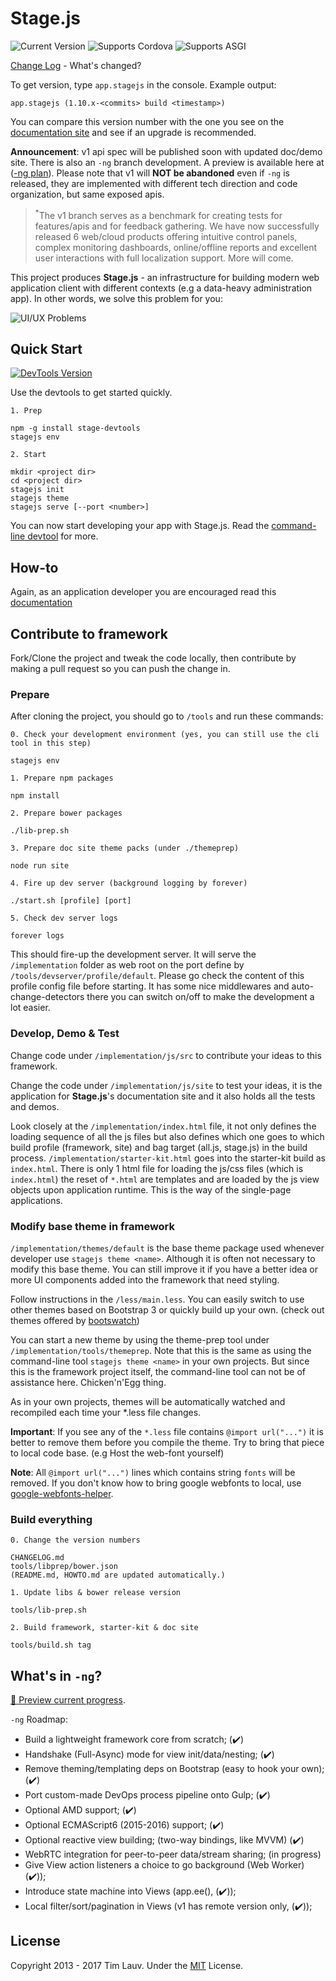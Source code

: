 Stage.js
===================
<img src="http://img.shields.io/bower/v/stage.js.svg?style=flat" alt="Current Version"></img> <img src="http://img.shields.io/badge/supports-Cordova-3B4854.svg?style=flat" alt="Supports Cordova"></img> <img src="http://img.shields.io/badge/supports-ASGI-44B78B.svg?style=flat" alt="Supports ASGI"></img>

[Change Log](CHANGELOG.md) - What's changed?

To get version, type `app.stagejs` in the console. Example output:
```
app.stagejs (1.10.x-<commits> build <timestamp>)
```
You can compare this version number with the one you see on the [documentation site](http://bluekvirus.github.io/Stage.js/#navigate/Document) and see if an upgrade is recommended.

**Announcement**: v1 api spec will be published soon with updated doc/demo site. There is also an `-ng` branch development. A preview is available here at ([-ng plan](#whats-next)). Please note that v1 will **NOT be abandoned** even if `-ng` is released, they are implemented with different tech direction and code organization, but same exposed apis.

> <sup>\*</sup>The v1 branch serves as a benchmark for creating tests for features/apis and for feedback gathering. We have now successfully released 6 web/cloud products offering intuitive control panels, complex monitoring dashboards, online/offline reports and excellent user interactions with full localization support. More will come. 

This project produces **Stage.js** - an infrastructure for building modern web application client with different contexts (e.g a data-heavy administration app). In other words, we solve this problem for you:

<img src="implementation/static/resource/default/diagram/Diagram-1.png" alt="UI/UX Problems" class="center-block"></img>


Quick Start
------------
<a href="https://www.npmjs.org/package/stage-devtools"><img src="http://img.shields.io/npm/v/stage-devtools.svg?style=flat-square" alt="DevTools Version"></img></a> 

Use the devtools to get started quickly.
```
1. Prep

npm -g install stage-devtools
stagejs env

2. Start

mkdir <project dir>
cd <project dir>
stagejs init
stagejs theme
stagejs serve [--port <number>]
```
You can now start developing your app with Stage.js. Read the [command-line devtool](https://www.npmjs.com/package/stage-devtools) for more.


How-to
------
Again, as an application developer you are encouraged read this [documentation](http://bluekvirus.github.io/Stage.js/#navigate/Document)


Contribute to framework
-----------------------
Fork/Clone the project and tweak the code locally, then contribute by making a pull request so you can push the change in.

### Prepare
After cloning the project, you should go to `/tools` and run these commands:
```
0. Check your development environment (yes, you can still use the cli tool in this step)

stagejs env

1. Prepare npm packages

npm install

2. Prepare bower packages

./lib-prep.sh

3. Prepare doc site theme packs (under ./themeprep)

node run site

4. Fire up dev server (background logging by forever)

./start.sh [profile] [port]

5. Check dev server logs

forever logs

```
This should fire-up the development server. It will serve the `/implementation` folder as web root on the port define by `/tools/devserver/profile/default`. Please go check the content of this profile config file before starting. It has some nice middlewares and auto-change-detectors there you can switch on/off to make the development a lot easier.

### Develop, Demo & Test
Change code under `/implementation/js/src` to contribute your ideas to this framework.

Change the code under `/implementation/js/site` to test your ideas, it is the application for **Stage.js**'s documentation site and it also holds all the tests and demos.

Look closely at the `/implementation/index.html` file, it not only defines the loading sequence of all the js files but also defines which one goes to which build profile (framework, site) and bag target (all.js, stage.js) in the build process. `/implementation/starter-kit.html` goes into the starter-kit build as `index.html`. There is only 1 html file for loading the js/css files (which is `index.html`) the reset of `*.html` are templates and are loaded by the js view objects upon application runtime. This is the way of the single-page applications.

### Modify base theme in framework
`/implementation/themes/default` is the base theme package used whenever developer use `stagejs theme <name>`. Although it is often not necessary to modify this base theme. You can still improve it if you have a better idea or more UI components added into the framework that need styling. 

Follow instructions in the `/less/main.less`. You can easily switch to use other themes based on Bootstrap 3 or quickly build up your own. (check out themes offered by [bootswatch](http://bootswatch.com/))

You can start a new theme by using the theme-prep tool under `/implementation/tools/themeprep`. Note that this is the same as using the command-line tool `stagejs theme <name>` in your own projects. But since this is the framework project itself, the command-line tool can not be of assistance here. Chicken'n'Egg thing.

As in your own projects, themes will be automatically watched and recompiled each time your *.less file changes.

**Important**: If you see any of the `*.less` file contains `@import url("...")` it is better to remove them before you compile the theme. Try to bring that piece to local code base. (e.g Host the web-font yourself)

**Note**: All `@import url("...")` lines which contains string `fonts` will be removed. If you don't know how to bring google webfonts to local, use [google-webfonts-helper](https://github.com/majodev/google-webfonts-helper).

### Build everything
```
0. Change the version numbers

CHANGELOG.md
tools/libprep/bower.json
(README.md, HOWTO.md are updated automatically.)

1. Update libs & bower release version

tools/lib-prep.sh

2. Build framework, starter-kit & doc site

tools/build.sh tag
```


What's in `-ng`?
------------
[:crystal_ball: Preview current progress](https://github.com/bluekvirus/Stage.js-ng/tree/master/libs/vendor/stagejsv2).

`-ng` Roadmap:
* Build a lightweight framework core from scratch; (:heavy_check_mark:)
* Handshake (Full-Async) mode for view init/data/nesting; (:heavy_check_mark:)
* Remove theming/templating deps on Bootstrap (easy to hook your own); (:heavy_check_mark:)
* Port custom-made DevOps process pipeline onto Gulp; (:heavy_check_mark:)
* Optional AMD support; (:heavy_check_mark:)
* Optional ECMAScript6 (2015-2016) support; (:heavy_check_mark:)
* Optional reactive view building; (two-way bindings, like MVVM) (:heavy_check_mark:)
* WebRTC integration for peer-to-peer data/stream sharing; (in progress)
* Give View action listeners a choice to go background (Web Worker) (:heavy_check_mark:));
* Introduce state machine into Views (app.ee(), (:heavy_check_mark:));
* Local filter/sort/pagination in Views (v1 has remote version only, (:heavy_check_mark:));


License
-------
Copyright 2013 - 2017 Tim Lauv. 
Under the [MIT](http://opensource.org/licenses/MIT) License.

